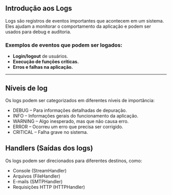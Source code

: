 ## Introdução aos Logs  
Logs são registros de eventos importantes que acontecem em um sistema.  
Eles ajudam a monitorar o comportamento da aplicação e podem ser usados para debug e auditoria.  

### Exemplos de eventos que podem ser logados:  
- **Login/logout** de usuários.  
- **Execução de funções críticas.**  
- **Erros e falhas na aplicação.**  

---


## Níveis de log
Os logs podem ser categorizados em diferentes níveis de importância:

- DEBUG – Para informações detalhadas de depuração.
- INFO – Informações gerais do funcionamento da aplicação.
- WARNING – Algo inesperado, mas que não causa erro.
- ERROR – Ocorreu um erro que precisa ser corrigido.
- CRITICAL – Falha grave no sistema.

## Handlers (Saídas dos logs)
Os logs podem ser direcionados para diferentes destinos, como:

- Console (StreamHandler)
- Arquivos (FileHandler)
- E-mails (SMTPHandler)
- Requisições HTTP (HTTPHandler)